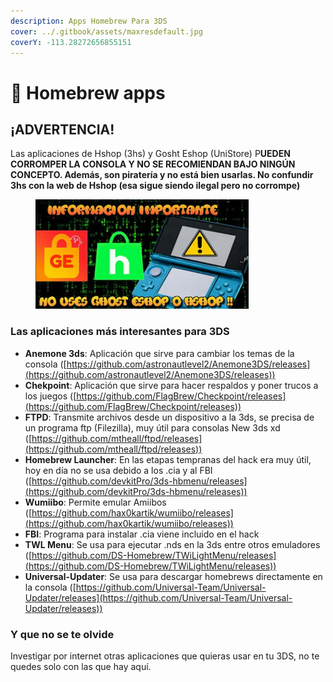 ```yaml
---
description: Apps Homebrew Para 3DS
cover: ../.gitbook/assets/maxresdefault.jpg
coverY: -113.28272656855151
---
```


# 🔮 Homebrew apps



## ¡ADVERTENCIA!

Las aplicaciones de Hshop (3hs) y Gosht Eshop (UniStore) P**UEDEN CORROMPER LA CONSOLA Y NO SE RECOMIENDAN BAJO NINGÚN CONCEPTO. Además, son piratería y no está bien usarlas. No confundir 3hs con la web de Hshop (esa sigue siendo ilegal pero no corrompe)**

<figure><img src="../.gitbook/assets/image.png" alt=""><figcaption></figcaption></figure>

### Las aplicaciones más interesantes para 3DS

* **Anemone 3ds**: Aplicación que sirve para cambiar los temas de la consola ([https://github.com/astronautlevel2/Anemone3DS/releases](https://github.com/astronautlevel2/Anemone3DS/releases))
* **Chekpoint**: Aplicación que sirve para hacer respaldos y poner trucos a los juegos ([https://github.com/FlagBrew/Checkpoint/releases](https://github.com/FlagBrew/Checkpoint/releases))
* **FTPD**: Transmite archivos desde un dispositivo a la 3ds, se precisa de un programa ftp (Filezilla), muy útil para consolas New 3ds xd ([https://github.com/mtheall/ftpd/releases](https://github.com/mtheall/ftpd/releases))
* **Homebrew Launcher**: En las etapas tempranas del hack era muy útil, hoy en día no se usa debido a los .cia y al FBI ([https://github.com/devkitPro/3ds-hbmenu/releases](https://github.com/devkitPro/3ds-hbmenu/releases))
* **Wumiibo**: Permite emular Amiibos ([https://github.com/hax0kartik/wumiibo/releases](https://github.com/hax0kartik/wumiibo/releases))
* **FBI**: Programa para instalar .cia viene incluido en el hack&#x20;
* **TWL Menu**: Se usa para ejecutar .nds en la 3ds entre otros emuladores ([https://github.com/DS-Homebrew/TWiLightMenu/releases](https://github.com/DS-Homebrew/TWiLightMenu/releases))
* **Universal-Updater**: Se usa para descargar homebrews directamente en la consola ([https://github.com/Universal-Team/Universal-Updater/releases](https://github.com/Universal-Team/Universal-Updater/releases))

### Y que no se te olvide

Investigar por internet otras aplicaciones que quieras usar en tu 3DS, no te quedes solo con las que hay aquí.&#x20;





